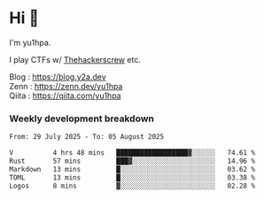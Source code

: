 # Hi 👋

I'm yu1hpa.

I play CTFs w/ [Thehackerscrew](https://www.thehackerscrew.team/) etc.

Blog : https://blog.y2a.dev  
Zenn : https://zenn.dev/yu1hpa  
Qiita : https://qiita.com/yu1hpa  

### Weekly development breakdown

<!--START_SECTION:waka-->

```txt
From: 29 July 2025 - To: 05 August 2025

V          4 hrs 48 mins   ██████████████████▓░░░░░░   74.61 %
Rust       57 mins         ███▓░░░░░░░░░░░░░░░░░░░░░   14.96 %
Markdown   13 mins         █░░░░░░░░░░░░░░░░░░░░░░░░   03.62 %
TOML       13 mins         █░░░░░░░░░░░░░░░░░░░░░░░░   03.38 %
Logos      8 mins          ▓░░░░░░░░░░░░░░░░░░░░░░░░   02.28 %
```

<!--END_SECTION:waka-->

